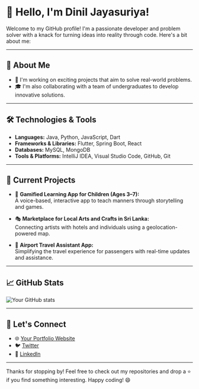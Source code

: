 # 👋 Hello, I'm Dinil Jayasuriya!

Welcome to my GitHub profile! I'm a passionate developer and problem solver with a knack for turning ideas into reality through code. Here's a bit about me:

---

## 🚀 About Me
- 💼 I'm working on exciting projects that aim to solve real-world problems.
- 🎓 I'm also collaborating with a team of undergraduates to develop innovative solutions.

---

## 🛠️ Technologies & Tools
- **Languages:** Java, Python, JavaScript, Dart  
- **Frameworks & Libraries:** Flutter, Spring Boot, React  
- **Databases:** MySQL, MongoDB  
- **Tools & Platforms:** IntelliJ IDEA, Visual Studio Code, GitHub, Git  

---

## 🌟 Current Projects
- 🎨 **Gamified Learning App for Children (Ages 3–7):**  
  A voice-based, interactive app to teach manners through storytelling and games.  

- 🎭 **Marketplace for Local Arts and Crafts in Sri Lanka:**  
  Connecting artists with hotels and individuals using a geolocation-powered map.  

- 🛫 **Airport Travel Assistant App:**  
  Simplifying the travel experience for passengers with real-time updates and assistance.

---

## 📈 GitHub Stats
![Your GitHub stats](https://github-readme-stats.vercel.app/api?username=your-github-username&show_icons=true&theme=radical)

---

## 💬 Let's Connect
- 🌐 [Your Portfolio Website](#)
- 🐦 [Twitter](#)
- 💼 [LinkedIn](#)

---

Thanks for stopping by! Feel free to check out my repositories and drop a ⭐️ if you find something interesting. Happy coding! 😄

